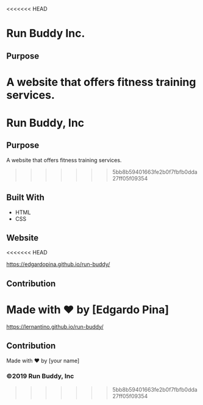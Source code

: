 <<<<<<< HEAD
# Run Buddy Inc.

## Purpose

A website that offers fitness training services.
=======
# Run Buddy, Inc

## Purpose
A website that offers fitness training services. 
>>>>>>> 5bb8b59401663fe2b0f7fbfb0dda27ff05f09354

## Built With

- HTML
- CSS

## Website
<<<<<<< HEAD

https://edgardopina.github.io/run-buddy/

## Contribution

Made with ❤️ by [Edgardo Pina]
=======
https://lernantino.github.io/run-buddy/

## Contribution
Made with ❤️ by [your name]

### ©️2019 Run Buddy, Inc 
>>>>>>> 5bb8b59401663fe2b0f7fbfb0dda27ff05f09354
